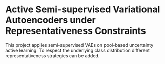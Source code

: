 # Active Semi-supervised Variational Autoencoders under Representativeness Constraints
This project applies semi-supervised VAEs on pool-based uncertainty active learning. To respect the underlying class distribution different representativeness strategies can be added.
